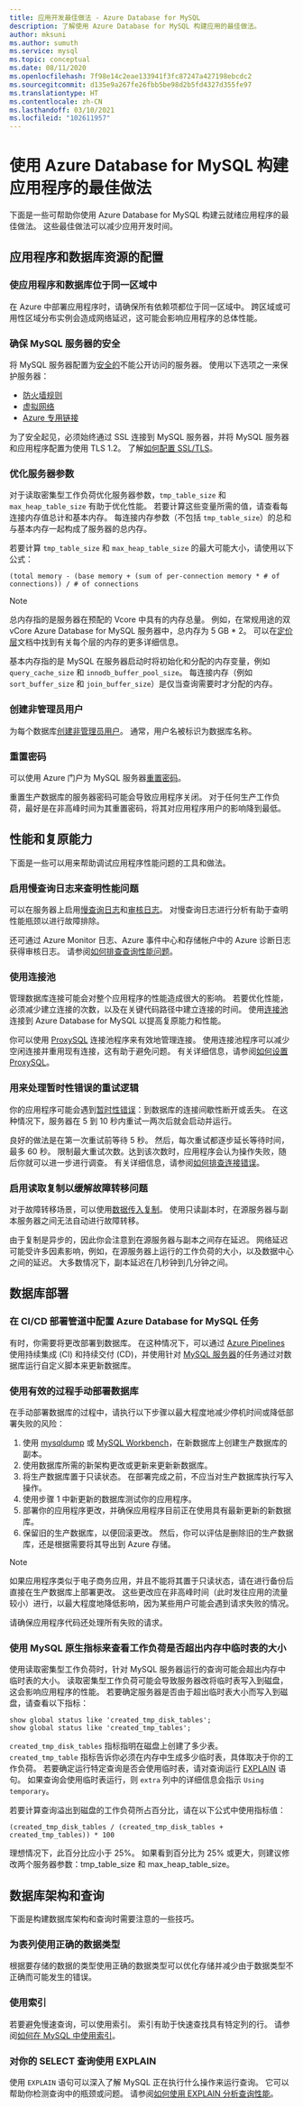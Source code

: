 ```yaml
---
title: 应用开发最佳做法 - Azure Database for MySQL
description: 了解使用 Azure Database for MySQL 构建应用的最佳做法。
author: mksuni
ms.author: sumuth
ms.service: mysql
ms.topic: conceptual
ms.date: 08/11/2020
ms.openlocfilehash: 7f98e14c2eae133941f3fc87247a427198ebcdc2
ms.sourcegitcommit: d135e9a267fe26fbb5be98d2b5fd4327d355fe97
ms.translationtype: HT
ms.contentlocale: zh-CN
ms.lasthandoff: 03/10/2021
ms.locfileid: "102611957"
---
```

# <a name="best-practices-for-building-an-application-with-azure-database-for-mysql"></a>使用 Azure Database for MySQL 构建应用程序的最佳做法 

下面是一些可帮助你使用 Azure Database for MySQL 构建云就绪应用程序的最佳做法。 这些最佳做法可以减少应用开发时间。 

## <a name="configuration-of-application-and-database-resources"></a>应用程序和数据库资源的配置

### <a name="keep-the-application-and-database-in-the-same-region"></a>使应用程序和数据库位于同一区域中
在 Azure 中部署应用程序时，请确保所有依赖项都位于同一区域中。 跨区域或可用性区域分布实例会造成网络延迟，这可能会影响应用程序的总体性能。 

### <a name="keep-your-mysql-server-secure"></a>确保 MySQL 服务器的安全
将 MySQL 服务器配置为[安全的](./concepts-security.md)不能公开访问的服务器。 使用以下选项之一来保护服务器： 
- [防火墙规则](./concepts-firewall-rules.md)
- [虚拟网络](./concepts-data-access-and-security-vnet.md) 
- [Azure 专用链接](./concepts-data-access-security-private-link.md)

为了安全起见，必须始终通过 SSL 连接到 MySQL 服务器，并将 MySQL 服务器和应用程序配置为使用 TLS 1.2。 了解[如何配置 SSL/TLS](./concepts-ssl-connection-security.md)。 

### <a name="tune-your-server-parameters"></a>优化服务器参数
对于读取密集型工作负荷优化服务器参数，`tmp_table_size` 和 `max_heap_table_size` 有助于优化性能。 若要计算这些变量所需的值，请查看每连接内存值总计和基本内存。 每连接内存参数（不包括 `tmp_table_size`）的总和与基本内存一起构成了服务器的总内存。

若要计算 `tmp_table_size` 和 `max_heap_table_size` 的最大可能大小，请使用以下公式：

```(total memory - (base memory + (sum of per-connection memory * # of connections)) / # of connections```

>[!NOTE]
> 总内存指的是服务器在预配的 Vcore 中具有的内存总量。  例如，在常规用途的双 vCore Azure Database for MySQL 服务器中，总内存为 5 GB * 2。 可以在[定价层](./concepts-pricing-tiers.md)文档中找到有关每个层的内存的更多详细信息。
>
> 基本内存指的是 MySQL 在服务器启动时将初始化和分配的内存变量，例如 `query_cache_size` 和 `innodb_buffer_pool_size`。 每连接内存（例如 `sort_buffer_size` 和 `join_buffer_size`）是仅当查询需要时才分配的内存。

### <a name="create-non-admin-users"></a>创建非管理员用户 
为每个数据库[创建非管理员用户](./howto-create-users.md)。 通常，用户名被标识为数据库名称。

### <a name="reset-your-password"></a>重置密码
可以使用 Azure 门户为 MySQL 服务器[重置密码](./howto-create-manage-server-portal.md#update-admin-password)。 

重置生产数据库的服务器密码可能会导致应用程序关闭。 对于任何生产工作负荷，最好是在非高峰时间为其重置密码，将其对应用程序用户的影响降到最低。

## <a name="performance-and-resiliency"></a>性能和复原能力 
下面是一些可以用来帮助调试应用程序性能问题的工具和做法。

### <a name="enable-slow-query-logs-to-identify-performance-issues"></a>启用慢查询日志来查明性能问题
可以在服务器上启用[慢查询日志](./concepts-server-logs.md)和[审核日志](./concepts-audit-logs.md)。 对慢查询日志进行分析有助于查明性能瓶颈以进行故障排除。 

还可通过 Azure Monitor 日志、Azure 事件中心和存储帐户中的 Azure 诊断日志获得审核日志。 请参阅[如何排查查询性能问题](./howto-troubleshoot-query-performance.md)。

### <a name="use-connection-pooling"></a>使用连接池
管理数据库连接可能会对整个应用程序的性能造成很大的影响。 若要优化性能，必须减少建立连接的次数，以及在关键代码路径中建立连接的时间。 使用[连接池](./concepts-connectivity.md#access-databases-by-using-connection-pooling-recommended)连接到 Azure Database for MySQL 以提高复原能力和性能。 

你可以使用 [ProxySQL](https://proxysql.com/) 连接池程序来有效地管理连接。 使用连接池程序可以减少空闲连接并重用现有连接，这有助于避免问题。 有关详细信息，请参阅[如何设置 ProxySQL](https://techcommunity.microsoft.com/t5/azure-database-for-mysql/connecting-efficiently-to-azure-database-for-mysql-with-proxysql/ba-p/1279842)。 

### <a name="retry-logic-to-handle-transient-errors"></a>用来处理暂时性错误的重试逻辑
你的应用程序可能会遇到[暂时性错误](./concepts-connectivity.md#handling-transient-errors)：到数据库的连接间歇性断开或丢失。 在这种情况下，服务器在 5 到 10 秒内重试一两次后就会启动并运行。 

良好的做法是在第一次重试前等待 5 秒。 然后，每次重试都逐步延长等待时间，最多 60 秒。 限制最大重试次数。达到该次数时，应用程序会认为操作失败，随后你就可以进一步进行调查。 有关详细信息，请参阅[如何排查连接错误](./howto-troubleshoot-common-connection-issues.md)。 

### <a name="enable-read-replication-to-mitigate-failovers"></a>启用读取复制以缓解故障转移问题
对于故障转移场景，可以使用[数据传入复制](./howto-data-in-replication.md)。 使用只读副本时，在源服务器与副本服务器之间无法自动进行故障转移。 

由于复制是异步的，因此你会注意到在源服务器与副本之间存在延迟。 网络延迟可能受许多因素影响，例如，在源服务器上运行的工作负荷的大小，以及数据中心之间的延迟。 大多数情况下，副本延迟在几秒钟到几分钟之间。

## <a name="database-deployment"></a>数据库部署 

### <a name="configure-an-azure-database-for-mysql-task-in-your-cicd-deployment-pipeline"></a>在 CI/CD 部署管道中配置 Azure Database for MySQL 任务
有时，你需要将更改部署到数据库。 在这种情况下，可以通过 [Azure Pipelines](https://azure.microsoft.com/services/devops/pipelines/) 使用持续集成 (CI) 和持续交付 (CD)，并使用针对 [MySQL 服务器](/azure/devops/pipelines/tasks/deploy/azure-mysql-deployment)的任务通过对数据库运行自定义脚本来更新数据库。

### <a name="use-an-effective-process-for-manual-database-deployment"></a>使用有效的过程手动部署数据库 
在手动部署数据库的过程中，请执行以下步骤以最大程度地减少停机时间或降低部署失败的风险： 

1. 使用 [mysqldump](https://dev.mysql.com/doc/refman/8.0/en/mysqldump.html) 或 [MySQL Workbench](https://dev.mysql.com/doc/workbench/en/wb-admin-export-import-management.html)，在新数据库上创建生产数据库的副本。 
2. 使用数据库所需的新架构更改或更新来更新新数据库。 
3. 将生产数据库置于只读状态。 在部署完成之前，不应当对生产数据库执行写入操作。 
4. 使用步骤 1 中新更新的数据库测试你的应用程序。
5. 部署你的应用程序更改，并确保应用程序目前正在使用具有最新更新的新数据库。 
6. 保留旧的生产数据库，以便回滚更改。 然后，你可以评估是删除旧的生产数据库，还是根据需要将其导出到 Azure 存储。 

>[!NOTE]
>如果应用程序类似于电子商务应用，并且不能将其置于只读状态，请在进行备份后直接在生产数据库上部署更改。 这些更改应在非高峰时间（此时发往应用的流量较小）进行，以最大程度地降低影响，因为某些用户可能会遇到请求失败的情况。 
>
>请确保应用程序代码还处理所有失败的请求。

### <a name="use-mysql-native-metrics-to-see-if-your-workload-is-exceeding-in-memory-temporary-table-sizes"></a>使用 MySQL 原生指标来查看工作负荷是否超出内存中临时表的大小
使用读取密集型工作负荷时，针对 MySQL 服务器运行的查询可能会超出内存中临时表的大小。 读取密集型工作负荷可能会导致服务器改将临时表写入到磁盘，这会影响应用程序的性能。 若要确定服务器是否由于超出临时表大小而写入到磁盘，请查看以下指标：

```
show global status like 'created_tmp_disk_tables';
show global status like 'created_tmp_tables';
```
`created_tmp_disk_tables` 指标指明在磁盘上创建了多少表。 `created_tmp_table` 指标告诉你必须在内存中生成多少临时表，具体取决于你的工作负荷。 若要确定运行特定查询是否会使用临时表，请对查询运行 [EXPLAIN](https://dev.mysql.com/doc/refman/8.0/en/explain.html) 语句。 如果查询会使用临时表运行，则 `extra` 列中的详细信息会指示 `Using temporary`。

若要计算查询溢出到磁盘的工作负荷所占百分比，请在以下公式中使用指标值：

```(created_tmp_disk_tables / (created_tmp_disk_tables + created_tmp_tables)) * 100```

理想情况下，此百分比应小于 25%。 如果看到百分比为 25% 或更大，则建议修改两个服务器参数：tmp_table_size 和 max_heap_table_size。

## <a name="database-schema-and-queries"></a>数据库架构和查询

下面是构建数据库架构和查询时需要注意的一些技巧。

### <a name="use-the-right-datatype-for-your-table-columns"></a>为表列使用正确的数据类型
根据要存储的数据的类型使用正确的数据类型可以优化存储并减少由于数据类型不正确而可能发生的错误。

### <a name="use-indexes"></a>使用索引
若要避免慢速查询，可以使用索引。 索引有助于快速查找具有特定列的行。 请参阅[如何在 MySQL 中使用索引](https://dev.mysql.com/doc/refman/8.0/en/mysql-indexes.html)。

### <a name="use-explain-for-your-select-queries"></a>对你的 SELECT 查询使用 EXPLAIN
使用 `EXPLAIN` 语句可以深入了解 MySQL 正在执行什么操作来运行查询。 它可以帮助你检测查询中的瓶颈或问题。 请参阅[如何使用 EXPLAIN 分析查询性能](./howto-troubleshoot-query-performance.md)。